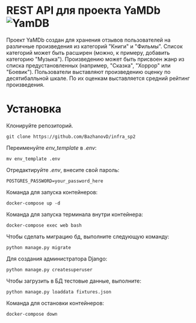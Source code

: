 # REST API для проекта YaMDb ![YamDB](https://github.com/BazhanovD/yamdb_final/workflows/yamdb/badge.svg)

Проект YaMDb создан для хранения отзывов пользователей на различные произведения из категорий "Книги" и "Фильмы". Список категорий может быть расширен (можно, к примеру, добавить категорию "Музыка"). Произведению может быть присвоен жанр из списка предустановленных (например, "Сказка", "Хоррор" или "Боевик"). Пользователи выставляют произведению оценку по десятибалльной шкале. По их оценкам выставляется средний рейтинг произведения.

# Установка
Клонируйте репозиторий.
```
git clone https://github.com/BazhanovD/infra_sp2
```
Переименуйте *env_template* в *.env*:
```
mv env_template .env
```
Отредактируйте *.env*, внесите свой пароль:
```
POSTGRES_PASSWORD=your_password_here
```
Команда для запуска контейнеров:
```
docker-compose up -d
```
Команда для запуска терминала внутри контейнера:
```
docker-compose exec web bash
```
Чтобы сделать миграцию бд, выполните следующую команду:
```
python manage.py migrate
```
Для создания администратора Django:
```
python manage.py createsuperuser
```
Чтобы загрузить в БД тестовые данные, выполните:
```
python manage.py loaddata fixtures.json
```
Команда для остановки контейнеров:
```
docker-compose down
```

